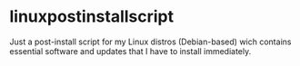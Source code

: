 # linuxpostinstallscript
Just a post-install script for my Linux distros (Debian-based) wich contains essential software and updates that I have to install immediately.
